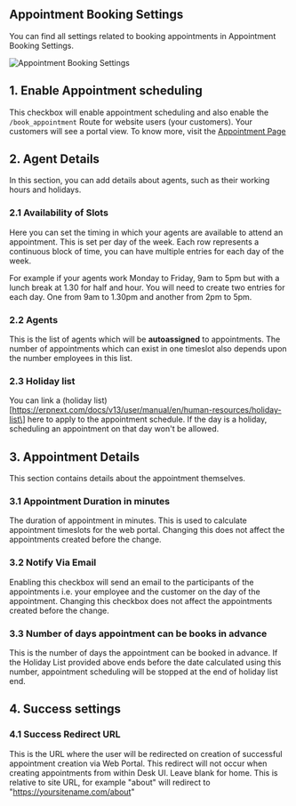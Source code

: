 ## Appointment Booking Settings

You can find all settings related to booking appointments in Appointment Booking Settings.

![Appointment Booking Settings](https://docs.erpnext.com/files/appointment-booking-settings.png)

## 1\. Enable Appointment scheduling

This checkbox will enable appointment scheduling and also enable the `/book_appointment` Route for website users (your customers). Your customers will see a portal view. To know more, visit the [Appointment Page](https://docs.erpnext.com/docs/v13/user/manual/en/CRM/appointment)

## 2\. Agent Details

In this section, you can add details about agents, such as their working hours and holidays.

### 2.1 Availability of Slots

Here you can set the timing in which your agents are available to attend an appointment. This is set per day of the week. Each row represents a continuous block of time, you can have multiple entries for each day of the week.

For example if your agents work Monday to Friday, 9am to 5pm but with a lunch break at 1.30 for half and hour. You will need to create two entries for each day. One from 9am to 1.30pm and another from 2pm to 5pm.

### 2.2 Agents

This is the list of agents which will be **autoassigned** to appointments. The number of appointments which can exist in one timeslot also depends upon the number employees in this list.

### 2.3 Holiday list

You can link a (holiday list)\[https://erpnext.com/docs/v13/user/manual/en/human-resources/holiday-list\] here to apply to the appointment schedule. If the day is a holiday, scheduling an appointment on that day won't be allowed.

## 3\. Appointment Details

This section contains details about the appointment themselves.

### 3.1 Appointment Duration in minutes

The duration of appointment in minutes. This is used to calculate appointment timeslots for the web portal. Changing this does not affect the appointments created before the change.

### 3.2 Notify Via Email

Enabling this checkbox will send an email to the participants of the appointments i.e. your employee and the customer on the day of the appointment. Changing this checkbox does not affect the appointments created before the change.

### 3.3 Number of days appointment can be books in advance

This is the number of days the appointment can be booked in advance. If the Holiday List provided above ends before the date calculated using this number, appointment scheduling will be stopped at the end of holiday list end.

## 4\. Success settings

### 4.1 Success Redirect URL

This is the URL where the user will be redirected on creation of successful appointment creation via Web Portal. This redirect will not occur when creating appointments from within Desk UI. Leave blank for home. This is relative to site URL, for example "about" will redirect to "https://yoursitename.com/about"